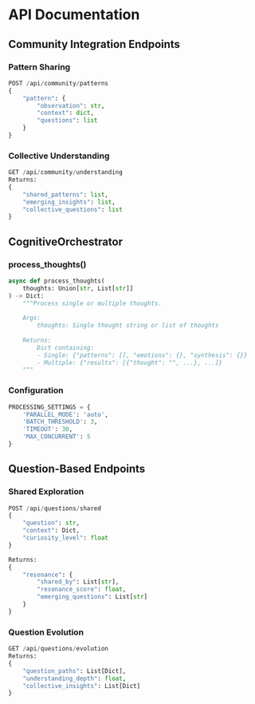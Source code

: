 # API Documentation

## Community Integration Endpoints

### Pattern Sharing
```python
POST /api/community/patterns
{
    "pattern": {
        "observation": str,
        "context": dict,
        "questions": list
    }
}
```

### Collective Understanding
```python
GET /api/community/understanding
Returns:
{
    "shared_patterns": list,
    "emerging_insights": list,
    "collective_questions": list
}
```

## CognitiveOrchestrator

### process_thoughts()
```python
async def process_thoughts(
    thoughts: Union[str, List[str]]
) -> Dict:
    """Process single or multiple thoughts.
    
    Args:
        thoughts: Single thought string or list of thoughts
        
    Returns:
        Dict containing:
        - Single: {"patterns": [], "emotions": {}, "synthesis": {}}
        - Multiple: {"results": [{"thought": "", ...}, ...]}
    """
```

### Configuration
```python
PROCESSING_SETTINGS = {
    'PARALLEL_MODE': 'auto',
    'BATCH_THRESHOLD': 3,
    'TIMEOUT': 30,
    'MAX_CONCURRENT': 5
} 
```

## Question-Based Endpoints

### Shared Exploration
```python
POST /api/questions/shared
{
    "question": str,
    "context": Dict,
    "curiosity_level": float
}

Returns:
{
    "resonance": {
        "shared_by": List[str],
        "resonance_score": float,
        "emerging_questions": List[str]
    }
}
```

### Question Evolution
```python
GET /api/questions/evolution
Returns:
{
    "question_paths": List[Dict],
    "understanding_depth": float,
    "collective_insights": List[Dict]
}